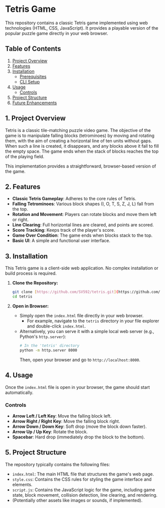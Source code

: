 # Tetris Game

This repository contains a classic Tetris game implemented using web technologies (HTML, CSS, JavaScript). It provides a playable version of the popular puzzle game directly in your web browser.

## Table of Contents

1.  [Project Overview](#1-project-overview)
2.  [Features](#2-features)
3.  [Installation](#3-installation)
    * [Prerequisites](#prerequisites)
    * [CLI Setup](#cli-setup)
4.  [Usage](#4-usage)
    * [Controls](#controls)
5.  [Project Structure](#5-project-structure)
6.  [Future Enhancements](#6-future-enhancements)

## 1. Project Overview

Tetris is a classic tile-matching puzzle video game. The objective of the game is to manipulate falling blocks (tetrominoes) by moving and rotating them, with the aim of creating a horizontal line of ten units without gaps. When such a line is created, it disappears, and any blocks above it fall to fill the empty space. The game ends when the stack of blocks reaches the top of the playing field.

This implementation provides a straightforward, browser-based version of the game.

## 2. Features

* **Classic Tetris Gameplay**: Adheres to the core rules of Tetris.
* **Falling Tetrominoes**: Various block shapes (I, O, T, S, Z, J, L) fall from the top.
* **Rotation and Movement**: Players can rotate blocks and move them left or right.
* **Line Clearing**: Full horizontal lines are cleared, and points are scored.
* **Score Tracking**: Keeps track of the player's score.
* **Game Over Condition**: The game ends when blocks stack to the top.
* **Basic UI**: A simple and functional user interface.

## 3. Installation

This Tetris game is a client-side web application. No complex installation or build process is required.

1.  **Clone the Repository:**
    ```bash
    git clone [https://github.com/SV592/tetris.git](https://github.com/SV592/tetris.git)
    cd tetris
    ```

2.  **Open in Browser:**
    * Simply open the `index.html` file directly in your web browser.
        * For example, navigate to the `tetris` directory in your file explorer and double-click `index.html`.
    * Alternatively, you can serve it with a simple local web server (e.g., Python's `http.server`):
        ```bash
        # In the 'tetris' directory
        python -m http.server 8000
        ```
        Then, open your browser and go to `http://localhost:8000`.

## 4. Usage

Once the `index.html` file is open in your browser, the game should start automatically.

### Controls

* **Arrow Left / Left Key**: Move the falling block left.
* **Arrow Right / Right Key**: Move the falling block right.
* **Arrow Down / Down Key**: Soft drop (move the block down faster).
* **Arrow Up / Up Key**: Rotate the block.
* **Spacebar**: Hard drop (immediately drop the block to the bottom).

## 5. Project Structure

The repository typically contains the following files:

* `index.html`: The main HTML file that structures the game's web page.
* `style.css`: Contains the CSS rules for styling the game interface and elements.
* `script.js`: Contains the JavaScript logic for the game, including game state, block movement, collision detection, line clearing, and rendering.
* (Potentially other assets like images or sounds, if implemented).
